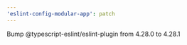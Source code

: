 ```yaml
---
'eslint-config-modular-app': patch
---
```


Bump @typescript-eslint/eslint-plugin from 4.28.0 to 4.28.1
